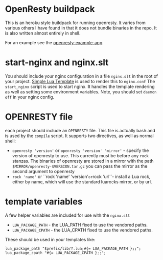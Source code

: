 # OpenResty buildpack

This is an heroku style buildpack for running openresty.  It varies from various others I have found in that it does not bundle binaries in the repo. It is also written almost entirely in shell.

For an example see the [openresty-example-app](https://github.com/bakins/openresty-example-app)

# start-nginx and nginx.slt
You should include your nginx configuration in a file `nginx.slt` in the root of your project. [Simple Lua Template](https://github.com/henix/slt2) is used to render this to `nginx.conf`
The `start_nginx` script is used to start nginx. It handles the template rendering as well as setting some environment variables. Note, you should set `daemon off` in your nginx config.

# OPENRESTY file
each project should include an `OPENRESTY` file. This file is actually bash and is used by the `compile` script. It supports two directives, as well as normal shell:

* `openresty 'version'` or `openresty 'version' 'mirror'` - specify the version of openresty to use. This currently must be before any `rock` stanzas.  The binaries of openresty are stored in a mirror with the path `$MIRROR/openresty-$VERSION.tar,gz` you can pass the mirror as the second argument to openresty
* `rock 'name'` or ``rock 'name' 'version'` or `rock 'url'`- install a Lua rock, either by name, which will use the standard luarocks mirror, or by url.

# template variables

A few helper variables are included for use with the `nginx.slt`

* `LUA_PACKAGE_PATH` - the LUA_PATH fixed to use the vendored paths.
* `LUA_PACKAGE_CPATH` - the LUA_CPATH fixed to use the vendored paths.

These should be used in your templates like:

    lua_package_path "$prefix/lib/?.lua;#{= LUA_PACKAGE_PATH };;";
    lua_package_cpath "#{= LUA_PACKAGE_CPATH };;";


